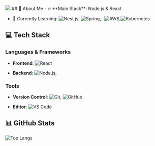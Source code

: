 <img src="https://capsule-render.vercel.app/api?type=waving&color=BDBDC8&height=150&section=header" />
## 🚀 About Me - 🔥 
**Main Stack**: Node.js & React

- 🌱 Currently Learning:
![Nest.js](https://img.shields.io/badge/-Nest.js-E0234E?style=flat&logo=nestjs&logoColor=white), ![Spring](https://img.shields.io/badge/-Spring-6DB33F?style=flat&logo=spring&logoColor=white),- ![AWS](https://img.shields.io/badge/-AWS-232F3E?style=flat&logo=amazon-aws&logoColor=white),![Kubernetes](https://img.shields.io/badge/-Kubernetes-326CE5?style=flat&logo=kubernetes&logoColor=white)

## 💻 Tech Stack 

### Languages & Frameworks 

- **Frontend**: ![React](https://img.shields.io/badge/-React-61DAFB?style=flat&logo=react&logoColor=white) 

- **Backend**: ![Node.js](https://img.shields.io/badge/-Node.js-339933?style=flat&logo=Node.js&logoColor=white),

### Tools 
- **Version Control**: ![Git](https://img.shields.io/badge/-Git-F05032?style=flat&logo=git&logoColor=white), ![GitHub](https://img.shields.io/badge/-GitHub-181717?style=flat&logo=github&logoColor=white)

- **Editor**: ![VS Code](https://img.shields.io/badge/-VSCode-007ACC?style=flat&logo=visual-studio-code&logoColor=white) 

## 📊 GitHub Stats 
![Top Langs](https://github-readme-stats.vercel.app/api/top-langs/?username=osw00817&layout=compact&theme=tokyonight) 


<!--
**osw00817/osw00817** is a ✨ _special_ ✨ repository because its `README.md` (this file) appears on your GitHub profile.

Here are some ideas to get you started:

- 🔭 I’m currently working on ...
- 🌱 I’m currently learning ...
- 👯 I’m looking to collaborate on ...
- 🤔 I’m looking for help with ...
- 💬 Ask me about ...
- 📫 How to reach me: ...
- 😄 Pronouns: ...
- ⚡ Fun fact: ...
-->


